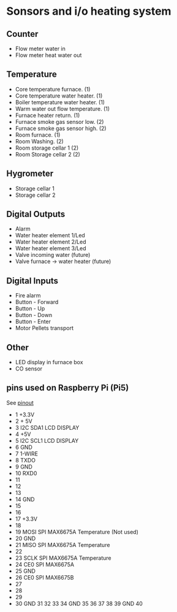 # Sonsors and i/o heating system


## Counter

  - Flow meter water in
  - Flow meter heat water out

## Temperature

 - Core temperature furnace. (1)
 - Core temperature water heater. (1)
 - Boiler temperature water heater. (1)
 - Warm water out flow temperature. (1)
 - Furnace heater return. (1)
 - Furnace smoke gas sensor low. (2)
 - Furnace smoke gas sensor high. (2)
 - Room furnace. (1)
 - Room Washing. (2)
 - Room storage cellar 1 (2)
 - Room Storage cellar 2 (2)


## Hygrometer
 - Storage cellar 1
 - Storage cellar 2

## Digital Outputs
 - Alarm 
 - Water heater element 1/Led
 - Water heater element 2/Led
 - Water heater element 3/Led
 - Valve incoming water (future)
 - Valve furnace -> water heater (future)


## Digital Inputs
 - Fire alarm
 - Button - Forward
 - Button - Up
 - Button - Down
 - Button - Enter
 - Motor Pellets transport

## Other

- LED display in furnace box
- CO sensor



## pins used on Raspberry Pi (Pi5)

See [pinout](https://pinout.xyz/#)

* 1   +3.3V
* 2   + 5V 
* 3   I2C SDA1  LCD DISPLAY
* 4   +5V
* 5   I2C SCL1  LCD DISPLAY
* 6   GND
* 7   1-WIRE
* 8   TXDO
* 9   GND
* 10  RXD0
* 11
* 12
* 13
* 14  GND
* 15
* 16
* 17  +3.3V
* 18
* 19  MOSI SPI MAX6675A Temperature (Not used)
* 20  GND
* 21  MISO SPI MAX6675A Temperature
* 22  
* 23  SCLK SPI MAX6675A Temperature
* 24  CE0 SPI MAX6675A
* 25  GND
* 26  CE0 SPI MAX6675B
* 27
* 28
* 29
* 30  GND
  31
  32
  33
  34  GND
  35
  36
  37
  38
  39  GND
  40
